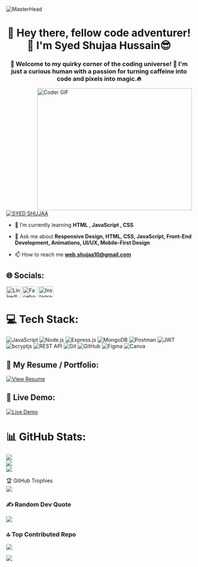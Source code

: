 ![MasterHead](https://user-images.githubusercontent.com/90236635/232446433-d5540fa2-fe28-4bb8-b929-cdb51fe61336.gif)
<h1 align="center">👋 Hey there, fellow code adventurer!🚀 I'm  Syed Shujaa Hussain😎 </h1>

<h3 align="center">🚀 Welcome to my quirky corner of the coding universe! 🌌 I'm just a curious human with a passion for turning caffeine into code and pixels into magic.🔥</h3>
<img align="right" src="https://github.com/rajaprerak/rajaprerak/blob/master/developer.gif" alt="Coder GIF" width="420" height="330">
<p align="left"> <a href="https://www.linkedin.com/in/syed-shujaa-hussain-69113b289/" target="blank"><img src="https://img.shields.io/twitter/follow/SYED SHUJAA?logo=twitter&style=for-the-badge" alt="SYED SHUJAA" /></a> </p>

- 🌱 I’m currently learning **HTML , JavaScript , CSS**

- 💬 Ask me about **Responsive Design, HTML, CSS, JavaScript, Front-End Development, Animations, UI/UX, Mobile-First Design**

- 📫 How to reach me **web.shujaa10@gmail.com**

## 🌐 Socials:
<p align="left">
<a href="https://linkedin.com/in/syed-shujaa-hussain-69113b289/" target="blank"><img align="center" src="https://raw.githubusercontent.com/rahuldkjain/github-profile-readme-generator/master/src/images/icons/Social/linked-in-alt.svg" alt="LinkedIn" height="30" width="40" /></a>
<a href="https://fb.com/syed shujaa hussain" target="blank"><img align="center" src="https://raw.githubusercontent.com/rahuldkjain/github-profile-readme-generator/master/src/images/icons/Social/facebook.svg" alt="Facebook" height="30" width="40" /></a>
<a href="https://instagram.com/s_shujaa_" target="blank"><img align="center" src="https://raw.githubusercontent.com/rahuldkjain/github-profile-readme-generator/master/src/images/icons/Social/instagram.svg" alt="Instagram" height="30" width="40" /></a>
</p>

# 💻 Tech Stack:
![JavaScript](https://img.shields.io/badge/JavaScript-F7DF1E?style=for-the-badge&logo=javascript&logoColor=black)
![Node.js](https://img.shields.io/badge/Node.js-339933?style=for-the-badge&logo=nodedotjs&logoColor=white)
![Express.js](https://img.shields.io/badge/Express.js-000000?style=for-the-badge&logo=express&logoColor=white)
![MongoDB](https://img.shields.io/badge/MongoDB-4EA94B?style=for-the-badge&logo=mongodb&logoColor=white)
![Postman](https://img.shields.io/badge/Postman-FF6C37?style=for-the-badge&logo=postman&logoColor=white)
![JWT](https://img.shields.io/badge/JWT-black?style=for-the-badge&logo=JSON%20web%20tokens)
![bcryptjs](https://img.shields.io/badge/Bcryptjs-4B8BBE?style=for-the-badge&logoColor=white)
![REST API](https://img.shields.io/badge/REST%20API-02569B?style=for-the-badge&logo=swagger&logoColor=white)
![Git](https://img.shields.io/badge/Git-fc6d26?style=for-the-badge&logo=git&logoColor=white)
![GitHub](https://img.shields.io/badge/GitHub-%23121011.svg?style=for-the-badge&logo=github&logoColor=white)
![Figma](https://img.shields.io/badge/Figma-%23F24E1E.svg?style=for-the-badge&logo=figma&logoColor=white)
![Canva](https://img.shields.io/badge/Canva-%2300C4CC.svg?style=for-the-badge&logo=Canva&logoColor=white)



## 📄 My Resume / Portfolio:
[![View Resume](https://img.shields.io/badge/📄%20View%20My%20Resume-blue?style=for-the-badge&logo=google-drive)](https://drive.google.com/file/d/1yKUbA1ICJYDvlHyTWLSHtssW3jR7Xiwa/view?usp=drive_link)


## 🚀 Live Demo:
[![Live Demo](https://img.shields.io/badge/LIVE-DEMO-brightgreen?style=for-the-badge&logo=vercel)](https://sprotfolios.netlify.app/)


# 📊 GitHub Stats:
![](https://github-readme-stats.vercel.app/api?username=Shujaa396&theme=radical&hide_border=false&include_all_commits=true&count_private=true)<br/>
![](https://github-readme-streak-stats.herokuapp.com/?user=Shujaa396&theme=radical&hide_border=false)<br/>
![](https://github-readme-stats.vercel.app/api/top-langs/?username=Shujaa396&theme=radical&hide_border=false&include_all_commits=true&count_private=true&layout=compact)

🏆 GitHub Trophies  
![](https://github-profile-trophy.vercel.app/?username=Shujaa396&theme=radical&no-frame=false&no-bg=false&margin-w=4)

### ✍️ Random Dev Quote
![](https://quotes-github-readme.vercel.app/api?type=horizontal&theme=radical)

### 🔝 Top Contributed Repo
![](https://github-contributor-stats.vercel.app/api?username=Shujaa396&limit=5&theme=radical&combine_all_yearly_contributions=true)

[![](https://visitcount.itsvg.in/api?id=Shujaa396&icon=0&color=0)](https://visitcount.itsvg.in)
